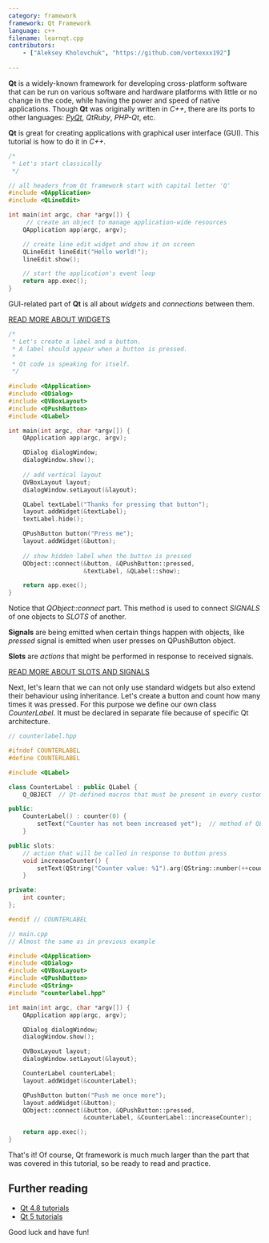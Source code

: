 ```yaml
---
category: framework
framework: Qt Framework
language: c++
filename: learnqt.cpp
contributors:
    - ["Aleksey Kholovchuk", "https://github.com/vortexxx192"]
    
---
```


**Qt** is a widely-known framework for developing cross-platform software that can be run on various software and hardware platforms with little or no change in the code, while having the power and speed of native applications. Though **Qt** was originally written in *C++*, there are its ports to other languages: *[PyQt](https://learnxinyminutes.com/docs/pyqt/)*, *QtRuby*, *PHP-Qt*, etc.

**Qt** is great for creating applications with graphical user interface (GUI). This tutorial is how to do it in *C++*.

```c++
/*
 * Let's start classically
 */

// all headers from Qt framework start with capital letter 'Q'
#include <QApplication>
#include <QLineEdit>

int main(int argc, char *argv[]) {
	 // create an object to manage application-wide resources
    QApplication app(argc, argv);

    // create line edit widget and show it on screen
    QLineEdit lineEdit("Hello world!");
    lineEdit.show();

    // start the application's event loop
    return app.exec();
}
```

GUI-related part of **Qt** is all about *widgets* and *connections* between them.

[READ MORE ABOUT WIDGETS](http://doc.qt.io/qt-5/qtwidgets-index.html)

```c++
/*
 * Let's create a label and a button.
 * A label should appear when a button is pressed.
 * 
 * Qt code is speaking for itself.
 */
 
#include <QApplication>
#include <QDialog>
#include <QVBoxLayout>
#include <QPushButton>
#include <QLabel>

int main(int argc, char *argv[]) {
    QApplication app(argc, argv);

    QDialog dialogWindow;
    dialogWindow.show();
    
    // add vertical layout 
    QVBoxLayout layout;
    dialogWindow.setLayout(&layout);  

    QLabel textLabel("Thanks for pressing that button");
    layout.addWidget(&textLabel);
    textLabel.hide();

    QPushButton button("Press me");
    layout.addWidget(&button);
    
    // show hidden label when the button is pressed
    QObject::connect(&button, &QPushButton::pressed,
                     &textLabel, &QLabel::show);

    return app.exec();
}
```

Notice that *QObject::connect* part. This method is used to connect *SIGNALS* of one objects to *SLOTS* of another.

**Signals** are being emitted when certain things happen with objects, like *pressed* signal is emitted when user presses on QPushButton object.

**Slots** are *actions* that might be performed in response to received signals.

[READ MORE ABOUT SLOTS AND SIGNALS](http://doc.qt.io/qt-5/signalsandslots.html)


Next, let's learn that we can not only use standard widgets but also extend their behaviour using inheritance. Let's create a button and count how many times it was pressed. For this purpose we define our own class *CounterLabel*.  It must be declared in separate file because of specific Qt architecture.

```c++
// counterlabel.hpp

#ifndef COUNTERLABEL
#define COUNTERLABEL

#include <QLabel>

class CounterLabel : public QLabel {
    Q_OBJECT  // Qt-defined macros that must be present in every custom widget

public:
    CounterLabel() : counter(0) {
        setText("Counter has not been increased yet");  // method of QLabel
    }

public slots:
    // action that will be called in response to button press
    void increaseCounter() {
        setText(QString("Counter value: %1").arg(QString::number(++counter)));
    }

private:
    int counter;
};

#endif // COUNTERLABEL
```

```c++
// main.cpp
// Almost the same as in previous example

#include <QApplication>
#include <QDialog>
#include <QVBoxLayout>
#include <QPushButton>
#include <QString>
#include "counterlabel.hpp"

int main(int argc, char *argv[]) {
    QApplication app(argc, argv);

    QDialog dialogWindow;
    dialogWindow.show();

    QVBoxLayout layout;
    dialogWindow.setLayout(&layout);

    CounterLabel counterLabel;
    layout.addWidget(&counterLabel);

    QPushButton button("Push me once more");
    layout.addWidget(&button);
    QObject::connect(&button, &QPushButton::pressed,
                     &counterLabel, &CounterLabel::increaseCounter);

    return app.exec();
}
```

That's it! Of course, Qt framework is much much larger than the part that was covered in this tutorial, so be ready to read and practice.

## Further reading

- [Qt 4.8 tutorials](http://doc.qt.io/qt-4.8/tutorials.html)
- [Qt 5 tutorials](http://doc.qt.io/qt-5/qtexamplesandtutorials.html)

Good luck and have fun!
